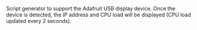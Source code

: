 Script generator to support the Adafruit USB display device. Once the device is detected, the IP address and CPU load will be displayed (CPU load updated every 2 seconds).


